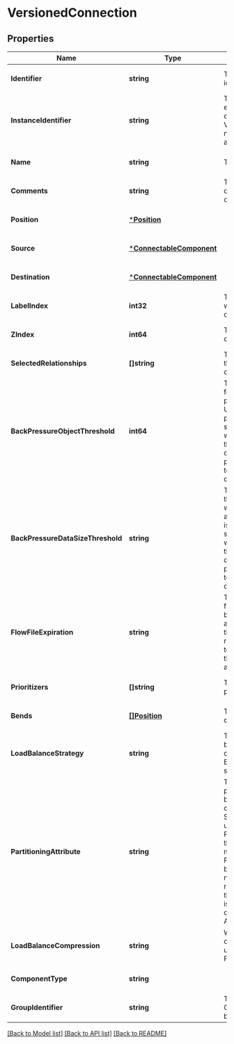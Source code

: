 # VersionedConnection

## Properties
Name | Type | Description | Notes
------------ | ------------- | ------------- | -------------
**Identifier** | **string** | The component&#x27;s unique identifier | [optional] [default to null]
**InstanceIdentifier** | **string** | The instance ID of an existing component that is described by this VersionedComponent, or null if this is not mapped to an instantiated component | [optional] [default to null]
**Name** | **string** | The component&#x27;s name | [optional] [default to null]
**Comments** | **string** | The user-supplied comments for the component | [optional] [default to null]
**Position** | [***Position**](Position.md) |  | [optional] [default to null]
**Source** | [***ConnectableComponent**](ConnectableComponent.md) |  | [optional] [default to null]
**Destination** | [***ConnectableComponent**](ConnectableComponent.md) |  | [optional] [default to null]
**LabelIndex** | **int32** | The index of the bend point where to place the connection label. | [optional] [default to null]
**ZIndex** | **int64** | The z index of the connection. | [optional] [default to null]
**SelectedRelationships** | **[]string** | The selected relationship that comprise the connection. | [optional] [default to null]
**BackPressureObjectThreshold** | **int64** | The object count threshold for determining when back pressure is applied. Updating this value is a passive change in the sense that it won&#x27;t impact whether existing files over the limit are affected but it does help feeder processors to stop pushing too much into this work queue. | [optional] [default to null]
**BackPressureDataSizeThreshold** | **string** | The object data size threshold for determining when back pressure is applied. Updating this value is a passive change in the sense that it won&#x27;t impact whether existing files over the limit are affected but it does help feeder processors to stop pushing too much into this work queue. | [optional] [default to null]
**FlowFileExpiration** | **string** | The amount of time a flow file may be in the flow before it will be automatically aged out of the flow. Once a flow file reaches this age it will be terminated from the flow the next time a processor attempts to start work on it. | [optional] [default to null]
**Prioritizers** | **[]string** | The comparators used to prioritize the queue. | [optional] [default to null]
**Bends** | [**[]Position**](Position.md) | The bend points on the connection. | [optional] [default to null]
**LoadBalanceStrategy** | **string** | The Strategy to use for load balancing data across the cluster, or null, if no Load Balance Strategy has been specified. | [optional] [default to null]
**PartitioningAttribute** | **string** | The attribute to use for partitioning data as it is load balanced across the cluster. If the Load Balance Strategy is configured to use PARTITION_BY_ATTRIBUTE, the value returned by this method is the name of the FlowFile Attribute that will be used to determine which node in the cluster should receive a given FlowFile. If the Load Balance Strategy is unset or is set to any other value, the Partitioning Attribute has no effect. | [optional] [default to null]
**LoadBalanceCompression** | **string** | Whether or not compression should be used when transferring FlowFiles between nodes | [optional] [default to null]
**ComponentType** | **string** |  | [optional] [default to null]
**GroupIdentifier** | **string** | The ID of the Process Group that this component belongs to | [optional] [default to null]

[[Back to Model list]](../README.md#documentation-for-models) [[Back to API list]](../README.md#documentation-for-api-endpoints) [[Back to README]](../README.md)

